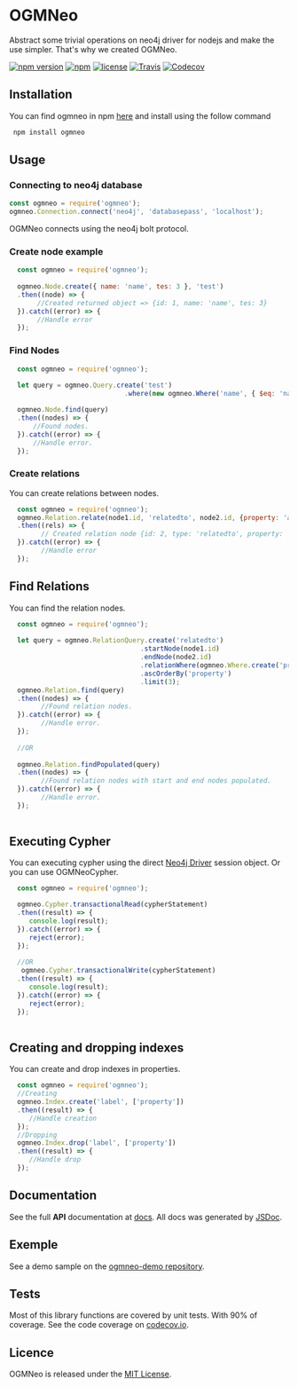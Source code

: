 # OGMNeo

Abstract some trivial operations on neo4j driver for nodejs and make the use simpler. That's why we created OGMNeo.

[![npm version](https://badge.fury.io/js/ogmneo.svg)](https://badge.fury.io/js/ogmneo)
[![npm](https://img.shields.io/npm/dt/ogmneo.svg)](https://www.npmjs.com/package/ogmneo)
[![license](https://img.shields.io/github/license/mashape/apistatus.svg)](https://opensource.org/licenses/MIT)
[![Travis](https://img.shields.io/travis/LucianoPAlmeida/OGMNeo.svg)](https://travis-ci.org/LucianoPAlmeida/OGMNeo)
[![Codecov](https://img.shields.io/codecov/c/github/LucianoPAlmeida/OGMNeo.svg)](https://codecov.io/gh/LucianoPAlmeida/OGMNeo)

## Installation
You can find ogmneo in npm [here](https://www.npmjs.com/package/ogmneo) and install using the follow command
```sh
 npm install ogmneo
```
## Usage 

### Connecting to neo4j database

```js
const ogmneo = require('ogmneo');
ogmneo.Connection.connect('neo4j', 'databasepass', 'localhost');

```
   OGMNeo connects using the neo4j bolt protocol.

### Create node example

```js
  const ogmneo = require('ogmneo');
  
  ogmneo.Node.create({ name: 'name', tes: 3 }, 'test')
  .then((node) => {
       //Created returned object => {id: 1, name: 'name', tes: 3}
  }).catch((error) => {
       //Handle error
  });
```

### Find Nodes 
  ```js
    const ogmneo = require('ogmneo');
    
    let query = ogmneo.Query.create('test')
                               .where(new ogmneo.Where('name', { $eq: 'name1' }));

    ogmneo.Node.find(query)
    .then((nodes) => {
        //Found nodes.
    }).catch((error) => {
        //Handle error.
    });
  ```
### Create relations
You can create relations between nodes.

```js
  const ogmneo = require('ogmneo');
  ogmneo.Relation.relate(node1.id, 'relatedto', node2.id, {property: 'a'})
  .then((rels) => {
        // Created relation node {id: 2, type: 'relatedto', property: 'a'}
  }).catch((error) => {
        //Handle error
  });
```

## Find Relations 
You can find the relation nodes.

```js
  const ogmneo = require('ogmneo');
  
  let query = ogmneo.RelationQuery.create('relatedto')
                                 .startNode(node1.id)
                                 .endNode(node2.id)
                                 .relationWhere(ogmneo.Where.create('property', { $eq: 'c' }))
                                 .ascOrderBy('property')
                                 .limit(3);
  ogmneo.Relation.find(query)
  .then((nodes) => {
        //Found relation nodes.
  }).catch((error) => {
        //Handle error.
  });
  
  //OR
  
  ogmneo.Relation.findPopulated(query)
  .then((nodes) => {
        //Found relation nodes with start and end nodes populated.
  }).catch((error) => {
        //Handle error.
  });
  
```

## Executing Cypher
You can executing cypher using the direct [Neo4j Driver](https://github.com/neo4j/neo4j-javascript-driver) session object. Or you can use OGMNeoCypher.

```js
  const ogmneo = require('ogmneo');

  ogmneo.Cypher.transactionalRead(cypherStatement)
  .then((result) => {
     console.log(result);
  }).catch((error) => {
     reject(error);
  });
  
  //OR
   ogmneo.Cypher.transactionalWrite(cypherStatement)
  .then((result) => {
     console.log(result);
  }).catch((error) => {
     reject(error);
  });
  
``` 
## Creating and dropping indexes
You can create and drop indexes in properties.

```js
  const ogmneo = require('ogmneo');
  //Creating
  ogmneo.Index.create('label', ['property'])
  .then((result) => {
     //Handle creation
  });
  //Dropping
  ogmneo.Index.drop('label', ['property'])
  .then((result) => {
     //Handle drop
  });
``` 

## Documentation

  See the full **API** documentation at [docs](http://ogmneo-docs.getforge.io/). All docs was generated by [JSDoc](https://github.com/jsdoc3/jsdoc).
  
## Exemple 
  
  See a demo sample on the [ogmneo-demo repository](https://github.com/LucianoPAlmeida/ogmneo-demo).
  
## Tests

  Most of this library functions are covered by unit tests. With 90% of coverage.
  See the code coverage on [codecov.io](https://codecov.io/gh/LucianoPAlmeida/OGMNeo).

## Licence

OGMNeo is released under the [MIT License](https://opensource.org/licenses/MIT).
